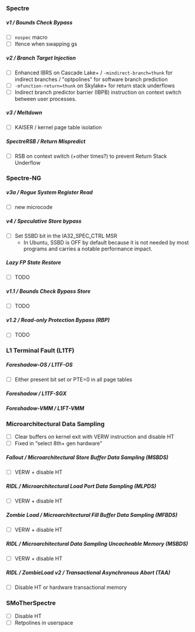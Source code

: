 ### Spectre

##### v1 / Bounds Check Bypass
- [ ] `nospec` macro
- [ ] lfence when swapping gs

##### v2 / Branch Target Injection 
- [ ] Enhanced IBRS on Cascade Lake+ / `-mindirect-branch=thunk` for indirect
  branches / "optpolines" for software branch prediction
- [ ] `-mfunction-return=thunk` on Skylake+ for return stack underflows
- [ ] Indirect branch predictor barrier (IBPB) instruction on context switch between
  user processes.

##### v3 / Meltdown
- [ ] KAISER / kernel page table isolation

##### SpectreRSB / Return Mispredict
- [ ] RSB on context switch (+other times?) to prevent Return Stack Underflow

### Spectre-NG
##### v3a / Rogue System Register Read
- [ ] new microcode

##### v4 / Speculative Store bypass
- [ ] Set SSBD bit in the IA32_SPEC_CTRL MSR
    - In Ubuntu, SSBD is OFF by default because it is not needed by most
      programs and carries a notable performance impact.

##### Lazy FP State Restore
- [ ] TODO

##### v1.1 / Bounds Check Bypass Store
- [ ] TODO

##### v1.2 / Read-only Protection Bypass (RBP)
- [ ] TODO

### L1 Terminal Fault (L1TF)
##### Foreshadow-OS / L1TF-OS
- [ ] Either present bit set or PTE=0 in all page tables
##### Foreshadow / L1TF-SGX
##### Foreshadow-VMM / L1FT-VMM

### Microarchitectural Data Sampling
- [ ] Clear buffers on kernel exit with VERW instruction and disable HT
- [ ] Fixed in “select 8th+ gen hardware”
##### Fallout / Microarchitectural Store Buffer Data Sampling (MSBDS)
- [ ] VERW + disable HT
##### RIDL / Microarchitectural Load Port Data Sampling (MLPDS)
- [ ] VERW + disable HT
##### Zombie Load / Microarchitectural Fill Buffer Data Sampling (MFBDS)
- [ ] VERW + disable HT
##### RIDL / Microarchitectural Data Sampling Uncacheable Memory (MSBDS)
- [ ] VERW + disable HT
##### RIDL / ZombieLoad v2 / Transactional Asynchronous Abort (TAA)
- [ ] Disable HT or hardware transactional memory

### SMoTherSpectre
- [ ] Disable HT
- [ ] Retpolines in userspace
